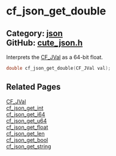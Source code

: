 [//]: # (This file is automatically generated by Cute Framework's docs parser.)
[//]: # (Do not edit this file by hand!)
[//]: # (See: https://github.com/RandyGaul/cute_framework/blob/master/samples/docs_parser.cpp)
[](../header.md ':include')

# cf_json_get_double

Category: [json](/api_reference?id=json)  
GitHub: [cute_json.h](https://github.com/RandyGaul/cute_framework/blob/master/include/cute_json.h)  
---

Interprets the [CF_JVal](/json/cf_jval.md) as a 64-bit float.

```cpp
double cf_json_get_double(CF_JVal val);
```

## Related Pages

[CF_JVal](/json/cf_jval.md)  
[cf_json_get_int](/json/cf_json_get_int.md)  
[cf_json_get_i64](/json/cf_json_get_i64.md)  
[cf_json_get_u64](/json/cf_json_get_u64.md)  
[cf_json_get_float](/json/cf_json_get_float.md)  
[cf_json_get_len](/json/cf_json_get_len.md)  
[cf_json_get_bool](/json/cf_json_get_bool.md)  
[cf_json_get_string](/json/cf_json_get_string.md)  
